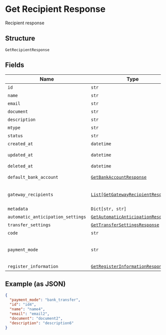 
# Get Recipient Response

Recipient response

## Structure

`GetRecipientResponse`

## Fields

| Name | Type | Tags | Description |
|  --- | --- | --- | --- |
| `id` | `str` | Optional | Id |
| `name` | `str` | Optional | Name |
| `email` | `str` | Optional | Email |
| `document` | `str` | Optional | Document |
| `description` | `str` | Optional | Description |
| `mtype` | `str` | Optional | Type |
| `status` | `str` | Optional | Status |
| `created_at` | `datetime` | Optional | Creation date |
| `updated_at` | `datetime` | Optional | Last update date |
| `deleted_at` | `datetime` | Optional | Deletion date |
| `default_bank_account` | [`GetBankAccountResponse`](../../doc/models/get-bank-account-response.md) | Optional | Default bank account |
| `gateway_recipients` | [`List[GetGatewayRecipientResponse]`](../../doc/models/get-gateway-recipient-response.md) | Optional | Info about the recipient on the gateway |
| `metadata` | `Dict[str, str]` | Optional | Metadata |
| `automatic_anticipation_settings` | [`GetAutomaticAnticipationResponse`](../../doc/models/get-automatic-anticipation-response.md) | Optional | - |
| `transfer_settings` | [`GetTransferSettingsResponse`](../../doc/models/get-transfer-settings-response.md) | Optional | - |
| `code` | `str` | Optional | Recipient code |
| `payment_mode` | `str` | Optional | Payment mode<br><br>**Default**: `'bank_transfer'` |
| `register_information` | [`GetRegisterInformationResponse`](../../doc/models/get-register-information-response.md) | Optional | - |

## Example (as JSON)

```json
{
  "payment_mode": "bank_transfer",
  "id": "id4",
  "name": "name4",
  "email": "email2",
  "document": "document2",
  "description": "description6"
}
```

